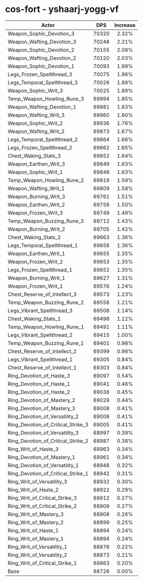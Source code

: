 # cos-fort - yshaarj-yogg-vf
| Actor | DPS | Increase |
|---|:---:|:---:|
|Weapon_Sophic_Devotion_3|70320|2.32%|
|Weapon_Wafting_Devotion_3|70248|2.21%|
|Weapon_Sophic_Devotion_2|70155|2.08%|
|Weapon_Wafting_Devotion_2|70120|2.03%|
|Weapon_Sophic_Devotion_1|70093|1.99%|
|Legs_Frozen_Spellthread_3|70075|1.96%|
|Legs_Temporal_Spellthread_3|70026|1.89%|
|Weapon_Sophic_Writ_3|70025|1.89%|
|Temp_Weapon_Howling_Rune_3|69994|1.85%|
|Weapon_Wafting_Devotion_1|69981|1.83%|
|Weapon_Wafting_Writ_3|69960|1.80%|
|Weapon_Sophic_Writ_2|69936|1.76%|
|Weapon_Wafting_Writ_2|69873|1.67%|
|Legs_Temporal_Spellthread_2|69864|1.66%|
|Legs_Frozen_Spellthread_2|69862|1.65%|
|Chest_Waking_Stats_3|69852|1.64%|
|Weapon_Earthen_Writ_3|69849|1.63%|
|Weapon_Sophic_Writ_1|69848|1.63%|
|Temp_Weapon_Howling_Rune_2|69819|1.59%|
|Weapon_Wafting_Writ_1|69809|1.58%|
|Weapon_Burning_Writ_3|69761|1.51%|
|Weapon_Earthen_Writ_2|69758|1.50%|
|Weapon_Frozen_Writ_3|69749|1.49%|
|Temp_Weapon_Buzzing_Rune_3|69712|1.43%|
|Weapon_Burning_Writ_2|69705|1.42%|
|Chest_Waking_Stats_2|69663|1.36%|
|Legs_Temporal_Spellthread_1|69658|1.36%|
|Weapon_Earthen_Writ_1|69655|1.35%|
|Weapon_Frozen_Writ_2|69653|1.35%|
|Legs_Frozen_Spellthread_1|69652|1.35%|
|Weapon_Burning_Writ_1|69627|1.31%|
|Weapon_Frozen_Writ_1|69576|1.24%|
|Chest_Reserve_of_Intellect_3|69573|1.23%|
|Temp_Weapon_Buzzing_Rune_2|69558|1.21%|
|Legs_Vibrant_Spellthread_3|69508|1.14%|
|Chest_Waking_Stats_1|69498|1.12%|
|Temp_Weapon_Howling_Rune_1|69491|1.11%|
|Legs_Vibrant_Spellthread_2|69415|1.00%|
|Temp_Weapon_Buzzing_Rune_1|69401|0.98%|
|Chest_Reserve_of_Intellect_2|69399|0.98%|
|Legs_Vibrant_Spellthread_1|69305|0.84%|
|Chest_Reserve_of_Intellect_1|69303|0.84%|
|Ring_Devotion_of_Haste_3|69097|0.54%|
|Ring_Devotion_of_Haste_1|69041|0.46%|
|Ring_Devotion_of_Haste_2|69038|0.45%|
|Ring_Devotion_of_Mastery_2|69029|0.44%|
|Ring_Devotion_of_Mastery_3|69008|0.41%|
|Ring_Devotion_of_Versatility_2|69008|0.41%|
|Ring_Devotion_of_Critical_Strike_3|69005|0.41%|
|Ring_Devotion_of_Versatility_3|68997|0.39%|
|Ring_Devotion_of_Critical_Strike_2|68987|0.38%|
|Ring_Writ_of_Haste_3|68963|0.34%|
|Ring_Devotion_of_Mastery_1|68961|0.34%|
|Ring_Devotion_of_Versatility_1|68948|0.32%|
|Ring_Devotion_of_Critical_Strike_1|68942|0.31%|
|Ring_Writ_of_Versatility_3|68932|0.30%|
|Ring_Writ_of_Haste_2|68922|0.29%|
|Ring_Writ_of_Critical_Strike_3|68912|0.27%|
|Ring_Writ_of_Critical_Strike_2|68909|0.27%|
|Ring_Writ_of_Mastery_3|68908|0.26%|
|Ring_Writ_of_Mastery_2|68899|0.25%|
|Ring_Writ_of_Haste_1|68894|0.24%|
|Ring_Writ_of_Mastery_1|68894|0.24%|
|Ring_Writ_of_Versatility_1|68876|0.22%|
|Ring_Writ_of_Versatility_2|68873|0.21%|
|Ring_Writ_of_Critical_Strike_1|68863|0.20%|
|Base|68726|0.00%|
